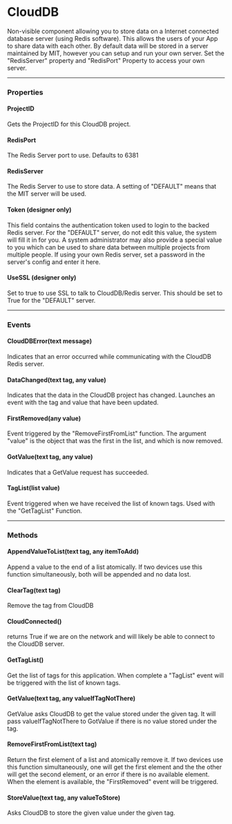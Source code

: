 # CloudDB

Non-visible component allowing you to store data on a Internet connected database server (using Redis software). This allows the users of your App to share data with each other. By default data will be stored in a server maintained by MIT, however you can setup and run your own server. Set the "RedisServer" property and "RedisPort" Property to access your own server.

---

### Properties

#### ProjectID

Gets the ProjectID for this CloudDB project.

#### RedisPort

The Redis Server port to use. Defaults to 6381

#### RedisServer

The Redis Server to use to store data. A setting of "DEFAULT" means that the MIT server will be used.

#### Token (designer only)

This field contains the authentication token used to login to the backed Redis server. For the "DEFAULT" server, do not edit this value, the system will fill it in for you. A system administrator may also provide a special value to you which can be used to share data between multiple projects from multiple people. If using your own Redis server, set a password in the server's config and enter it here.

#### UseSSL (designer only)

Set to true to use SSL to talk to CloudDB/Redis server. This should be set to True for the "DEFAULT" server.

---

### Events

#### CloudDBError(text message)

Indicates that an error occurred while communicating with the CloudDB Redis server.

#### DataChanged(text tag, any value)

Indicates that the data in the CloudDB project has changed. Launches an event with the tag and value that have been updated.

#### FirstRemoved(any value)

Event triggered by the "RemoveFirstFromList" function. The argument "value" is the object that was the first in the list, and which is now removed.

#### GotValue(text tag, any value)

Indicates that a GetValue request has succeeded.

#### TagList(list value)

Event triggered when we have received the list of known tags. Used with the "GetTagList" Function.

---

### Methods

#### AppendValueToList(text tag, any itemToAdd)

Append a value to the end of a list atomically. If two devices use this function simultaneously, both will be appended and no data lost.

#### ClearTag(text tag)

Remove the tag from CloudDB

#### CloudConnected()

returns True if we are on the network and will likely be able to connect to the CloudDB server.

#### GetTagList()

Get the list of tags for this application. When complete a "TagList" event will be triggered with the list of known tags.

#### GetValue(text tag, any valueIfTagNotThere)

GetValue asks CloudDB to get the value stored under the given tag. It will pass valueIfTagNotThere to GotValue if there is no value stored under the tag.

#### RemoveFirstFromList(text tag)

Return the first element of a list and atomically remove it. If two devices use this function simultaneously, one will get the first element and the the other will get the second element, or an error if there is no available element. When the element is available, the "FirstRemoved" event will be triggered.

#### StoreValue(text tag, any valueToStore)

Asks CloudDB to store the given value under the given tag.
